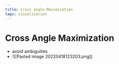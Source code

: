 ```yaml
---
title: Cross angle Maximization
tags: visualization
---
```


# Cross Angle Maximization
- avoid ambiguities
- ![[Pasted image 20220418123203.png]]


